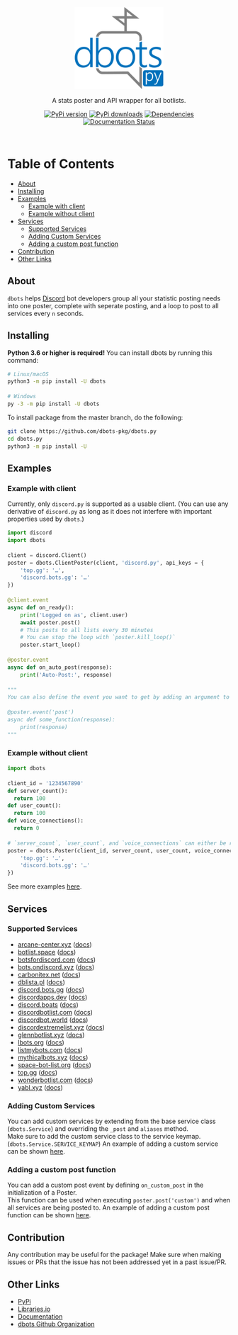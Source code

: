 <div align="center">
  <p>
    <img src="static/logo.png" alt="dbots.py logo" width="200" />
  </p>
  <p>A stats poster and API wrapper for all botlists.</p>
  <p>
    <a href="https://www.pypi.org/project/dbots"><img src="https://img.shields.io/pypi/v/dbots?style=for-the-badge" alt="PyPi version" /></a>
    <a href="https://www.pypi.org/project/dbots"><img src="https://img.shields.io/pypi/dm/dbots?style=for-the-badge" alt="PyPi downloads" /></a>
    <a href="https://libraries.io/pypi/dbots"><img src="https://img.shields.io/librariesio/release/pypi/dbots?style=for-the-badge" alt="Dependencies" /></a>
    <a href="https://dbots.readthedocs.io/en/latest/?badge=latest"><img src="https://readthedocs.org/projects/dbots/badge/?version=latest&style=for-the-badge" alt="Documentation Status" /></a>
  </p>
</div>
<br/>

<!-- omit in toc -->
# Table of Contents
- [About](#about)
- [Installing](#installing)
- [Examples](#examples)
  - [Example with client](#example-with-client)
  - [Example without client](#example-without-client)
- [Services](#services)
  - [Supported Services](#supported-services)
  - [Adding Custom Services](#adding-custom-services)
  - [Adding a custom post function](#adding-a-custom-post-function)
- [Contribution](#contribution)
- [Other Links](#other-links)

## About
`dbots` helps [Discord](https://discordapp.com) bot developers group all your statistic posting needs into one poster, complete with seperate posting, and a loop to post to all services every `n` seconds.

## Installing
**Python 3.6 or higher is required!**
You can install dbots by running this command:
```sh
# Linux/macOS
python3 -m pip install -U dbots

# Windows
py -3 -m pip install -U dbots
```

To install package from the master branch, do the following:
```sh
git clone https://github.com/dbots-pkg/dbots.py
cd dbots.py
python3 -m pip install -U
```

## Examples

### Example with client
Currently, only `discord.py` is supported as a usable client. (You can use any derivative of `discord.py` as long as it does not interfere with important properties used by `dbots`.)
```py
import discord
import dbots

client = discord.Client()
poster = dbots.ClientPoster(client, 'discord.py', api_keys = {
    'top.gg': '…',
    'discord.bots.gg': '…'
})

@client.event
async def on_ready():
    print('Logged on as', client.user)
    await poster.post()
    # This posts to all lists every 30 minutes
    # You can stop the loop with `poster.kill_loop()`
    poster.start_loop()

@poster.event
async def on_auto_post(response):
    print('Auto-Post:', response)

"""
You can also define the event you want to get by adding an argument to the decorator.

@poster.event('post')
async def some_function(response):
    print(response)
"""
```

### Example without client
```py
import dbots

client_id = '1234567890'
def server_count():
  return 100
def user_count():
  return 100
def voice_connections():
  return 0

# `server_count`, `user_count`, and `voice_connections` can either be regular functions or coroutines
poster = dbots.Poster(client_id, server_count, user_count, voice_connections, api_keys = {
    'top.gg': '…',
    'discord.bots.gg': '…'
})
```

See more examples [here](/examples).

## Services

### Supported Services
 - [arcane-center.xyz](https://arcane-center.xyz) ([docs](https://dbots.readthedocs.io/en/latest/api.html#dbots.Arcane))
 - [botlist.space](https://botlist.space) ([docs](https://dbots.readthedocs.io/en/latest/api.html#dbots.BotListSpace))
 - [botsfordiscord.com](https://botsfordiscord.com) ([docs](https://dbots.readthedocs.io/en/latest/api.html#dbots.BotsForDiscord))
 - [bots.ondiscord.xyz](https://bots.ondiscord.xyz) ([docs](https://dbots.readthedocs.io/en/latest/api.html#dbots.BotsOnDiscord))
 - [carbonitex.net](https://www.carbonitex.net/Discord/bots) ([docs](https://dbots.readthedocs.io/en/latest/api.html#dbots.Carbon))
 - [dblista.pl](https://dblista.pl) ([docs](https://dbots.readthedocs.io/en/latest/api.html#dbots.DBLista))
 - [discord.bots.gg](https://discord.bots.gg) ([docs](https://dbots.readthedocs.io/en/latest/api.html#dbots.DiscordBotsGG))
 - [discordapps.dev](https://discordapps.dev) ([docs](https://dbots.readthedocs.io/en/latest/api.html#dbots.DiscordAppsDev))
 - [discord.boats](https://discord.boats) ([docs](https://dbots.readthedocs.io/en/latest/api.html#dbots.DiscordBoats))
 - [discordbotlist.com](https://discordbotlist.com) ([docs](https://dbots.readthedocs.io/en/latest/api.html#dbots.DiscordBotList))
 - [discordbot.world](https://discordbot.world) ([docs](https://dbots.readthedocs.io/en/latest/api.html#dbots.DiscordBotWorld))
 - [discordextremelist.xyz](https://discordextremelist.xyz) ([docs](https://dbots.readthedocs.io/en/latest/api.html#dbots.DiscordExtremeList))
 - [glennbotlist.xyz](https://glennbotlist.xyz) ([docs](https://dbots.readthedocs.io/en/latest/api.html#dbots.GlennBotList))
 - [lbots.org](https://lbots.org) ([docs](https://dbots.readthedocs.io/en/latest/api.html#dbots.LBots))
 - [listmybots.com](https://listmybots.com) ([docs](https://dbots.readthedocs.io/en/latest/api.html#dbots.ListMyBots))
 - [mythicalbots.xyz](https://mythicalbots.xyz) ([docs](https://dbots.readthedocs.io/en/latest/api.html#dbots.MythicalBots))
 - [space-bot-list.org](https://space-bot-list.org) ([docs](https://dbots.readthedocs.io/en/latest/api.html#dbots.SpaceBotsList))
 - [top.gg](https://top.gg) ([docs](https://dbots.readthedocs.io/en/latest/api.html#dbots.TopGG))
 - [wonderbotlist.com](https://wonderbotlist.com) ([docs](https://dbots.readthedocs.io/en/latest/api.html#dbots.WonderBotList))
 - [yabl.xyz](yabl.xyz) ([docs](https://dbots.readthedocs.io/en/latest/api.html#dbots.YABL))

### Adding Custom Services
You can add custom services by extending from the base service class (`dbots.Service`) and overriding the `_post`  and `aliases` method.  
Make sure to add the custom service class to the service keymap. (`dbots.Service.SERVICE_KEYMAP`) An example of adding a custom service can be shown [here](/examples/custom_service.py).

### Adding a custom post function
You can add a custom post event by defining `on_custom_post` in the initialization of a Poster.  
This function can be used when executing `poster.post('custom')` and when all services are being posted to. 
An example of adding a custom post function can be shown [here](/examples/custom_post.py).

## Contribution
Any contribution may be useful for the package! Make sure when making issues or PRs that the issue has not been addressed yet in a past issue/PR.

## Other Links
- [PyPi](https://www.pypi.org/project/dbots)
- [Libraries.io](https://libraries.io/pypi/dbots)
- [Documentation](https://dbots.readthedocs.io/en/latest/index.html)
- [dbots Github Organization](https://github.com/dbots-pkg)